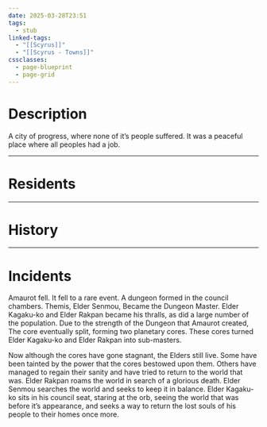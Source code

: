 ```yaml
---
date: 2025-03-28T23:51
tags:
  - stub
linked-tags:
  - "[[Scyrus]]"
  - "[[Scyrus - Towns]]"
cssclasses:
  - page-blueprint
  - page-grid
---
```

# Description
A city of progress, where none of it’s people suffered. It was a peaceful place where all peoples had a job.
***
# Residents

***
# History

***
# Incidents
Amaurot fell. It fell to a rare event. A dungeon formed in the council chambers. Themis, Elder Senmou, Became the Dungeon Master. Elder Kagaku-ko and Elder Rakpan became his thralls, as did a large number of the population. Due to the strength of the Dungeon that Amaurot created, The core eventually split, forming two planetary cores. These cores turned Elder Kagaku-ko and Elder Rakpan into sub-masters. 

Now although the cores have gone stagnant, the Elders still live. Some have been tainted by the power that the cores bestowed upon them. Others have managed to regain their sanity and have tried to return to the world that was. Elder Rakpan roams the world in search of a glorious death. Elder Senmou searches the world and seeks to keep it in balance. Elder Kagaku-ko sits in his council seat, staring at the orb, seeing the world that was before it’s appearance, and seeks a way to return the lost souls of his people to their homes once more.
